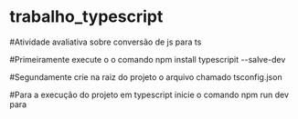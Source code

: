 # trabalho_typescript

#Atividade avaliativa sobre conversão de js para ts 

#Primeiramente execute o o comando npm install typescripit --salve-dev 

#Segundamente crie na raiz do projeto  o arquivo chamado tsconfig.json

#Para a execução do projeto em typescript inicie o comando npm run dev para
